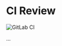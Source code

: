 # CI Review

![GitLab CI](https://img.shields.io/gitlab/pipeline/darekkay/ci-review?style=flat-square)

...
